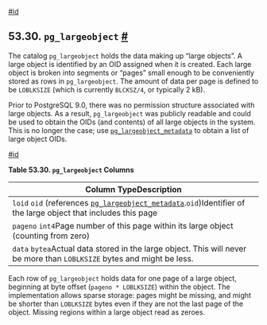 [#id](#CATALOG-PG-LARGEOBJECT)

## 53.30. `pg_largeobject` [#](#CATALOG-PG-LARGEOBJECT)



The catalog `pg_largeobject` holds the data making up “large objects”. A large object is identified by an OID assigned when it is created. Each large object is broken into segments or “pages” small enough to be conveniently stored as rows in `pg_largeobject`. The amount of data per page is defined to be `LOBLKSIZE` (which is currently `BLCKSZ/4`, or typically 2 kB).

Prior to PostgreSQL 9.0, there was no permission structure associated with large objects. As a result, `pg_largeobject` was publicly readable and could be used to obtain the OIDs (and contents) of all large objects in the system. This is no longer the case; use [`pg_largeobject_metadata`](catalog-pg-largeobject-metadata) to obtain a list of large object OIDs.

[#id](#id-1.10.4.32.5)

**Table 53.30. `pg_largeobject` Columns**

| Column TypeDescription                                                                                                                                  |
| ------------------------------------------------------------------------------------------------------------------------------------------------------- |
| `loid` `oid` (references [`pg_largeobject_metadata`](catalog-pg-largeobject-metadata).`oid`)Identifier of the large object that includes this page |
| `pageno` `int4`Page number of this page within its large object (counting from zero)                                                                    |
| `data` `bytea`Actual data stored in the large object. This will never be more than `LOBLKSIZE` bytes and might be less.                                 |


Each row of `pg_largeobject` holds data for one page of a large object, beginning at byte offset (`pageno * LOBLKSIZE`) within the object. The implementation allows sparse storage: pages might be missing, and might be shorter than `LOBLKSIZE` bytes even if they are not the last page of the object. Missing regions within a large object read as zeroes.